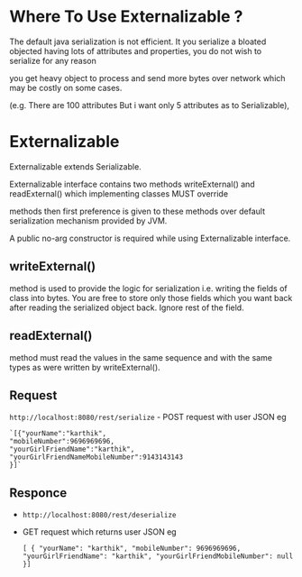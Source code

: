 # Where To Use Externalizable ?

The default java serialization is not efficient. It you serialize a bloated objected having lots of attributes and properties, you do not wish to serialize for any reason 

 you get heavy object to process and send more bytes over network which may be costly on some cases.
 
 (e.g. There are  100 attributes But i want only 5 attributes as to Serializable),


# Externalizable

Externalizable extends Serializable. 

Externalizable interface contains two methods writeExternal() and readExternal() which implementing classes MUST override

methods then first preference is given to these methods over default serialization mechanism provided by JVM.

A public no-arg constructor is required while using Externalizable interface.

## writeExternal()
method is used to provide the logic for serialization
							 i.e. writing the fields of class into bytes. You are free to store only those fields which you want back after reading the serialized object back. Ignore rest of the field.

## readExternal()
method must read the values in the same sequence and with the same types as were written by writeExternal().

## Request
`http://localhost:8080/rest/serialize` - 
POST request with user JSON eg 


	`[{"yourName":"karthik",
	"mobileNumber":9696969696,
	"yourGirlFriendName":"karthik",
	"yourGirlFriendNameMobileNumber":9143143143
	}]`


## Responce
- `http://localhost:8080/rest/deserialize` 

- GET request which returns user JSON eg 

	`[ {
        "yourName": "karthik",
        "mobileNumber": 9696969696,
        "yourGirlFriendName": "karthik",
        "yourGirlFriendMobileNumber": null
    }]`


